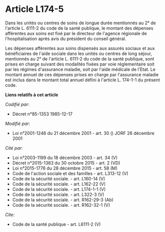 # Article L174-5

Dans les unités ou centres de soins de longue durée mentionnés au 2° de l'article L. 6111-2 du code de la santé publique, le
montant des dépenses afférentes aux soins est fixé par le directeur de l'agence régionale de l'hospitalisation après avis du
président du conseil général.

Les dépenses afférentes aux soins dispensés aux assurés sociaux et aux bénéficiaires de l'aide sociale dans les unités ou
centres de long séjour, mentionnés au 2° de l'article L. 6111-2 du code de la santé publique, sont prises en charge suivant
des modalités fixées par voie réglementaire soit par les régimes d'assurance maladie, soit par l'aide médicale de l'Etat. Le
montant annuel de ces dépenses prises en charge par l'assurance maladie est inclus dans le montant total annuel défini à
l'article L. 174-1-1 du présent code.

**Liens relatifs à cet article**

_Codifié par_:

  - Décret n°85-1353 1985-12-17

_Modifié par_:

  - Loi n°2001-1246 du 21 décembre 2001 - art. 30 () JORF 26 décembre 2001

_Cité par_:

  - Loi n°2003-1199 du 18 décembre 2003 - art. 34 (V)
  - Décret n°2015-1383 du 30 octobre 2015 - art. 2 (VD)
  - Loi n°2015-1776 du 28 décembre 2015 - art. 58 (M)
  - Code de l'action sociale et des familles - art. L313-12 (V)
  - Code de la sécurité sociale. - art. L160-14 (V)
  - Code de la sécurité sociale. - art. L162-22 (V)
  - Code de la sécurité sociale. - art. L174-1-1 (V)
  - Code de la sécurité sociale. - art. L322-3 (V)
  - Code de la sécurité sociale. - art. R162-29-3 (Ab)
  - Code de la sécurité sociale. - art. R162-32-1 (V)

_Cite_:

  - Code de la santé publique - art. L6111-2 (V)

